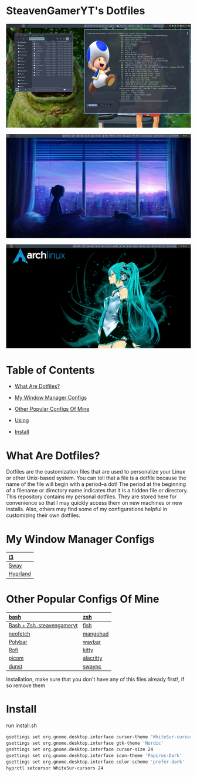 # SteavenGamerYT's Dotfiles

![](https://github.com/SteavenGamerYT/dot-files/blob/main/Screenshots/i3.png?raw=true)

![](https://github.com/SteavenGamerYT/dot-files/blob/main/Screenshots/sway.png?raw=true)

![](https://github.com/SteavenGamerYT/dot-files/blob/main/Screenshots/hyprland.png?raw=true)

# Table of Contents

* [What Are Dotfiles?](https://github.com/SteavenGamerYT/dot-files#what-are-dotfiles)

* [My Window Manager Configs](https://github.com/SteavenGamerYT/dot-files#my-window-manager-configs)

* [Other Popular Configs Of Mine](https://github.com/SteavenGamerYT/dot-files#other-popular-configs-of-mine)

* [Using](https://github.com/SteavenGamerYT/dot-files#Using)

* [Install](https://github.com/SteavenGamerYT/dot-files#Install)

# What Are Dotfiles?
Dotfiles are the customization files that are used to personalize your Linux or other Unix-based system.  You can tell that a file is a dotfile because the name of the file will begin with a period–a dot!  The period at the beginning of a filename or directory name indicates that it is a hidden file or directory.  This repository contains my personal dotfiles.  They are stored here for convenience so that I may quickly access them on new machines or new installs.  Also, others may find some of my configurations helpful in customizing their own dotfiles.

# My Window Manager Configs
| [i3](https://github.com/SteavenGamerYT/dot-files/blob/main/DotFiles/.config/i3/config) |
| :---------------------------------------------------------------------- |
| [Sway](https://github.com/SteavenGamerYT/dot-files/blob/main/DotFiles/.config/sway/config) |
| [Hyprland](https://github.com/SteavenGamerYT/dot-files/blob/main/DotFiles/.config/hypr/hyprland.conf) |

# Other Popular Configs Of Mine
| [bash](https://github.com/SteavenGamerYT/dot-files/blob/main/DotFiles/.bashrc)   | [zsh](https://github.com/SteavenGamerYT/dot-files/blob/main/DotFiles/.zshr)    |
| :---------------------------------------------------------------------- | :-------------------------------------------------------------------- |
| [Bash + Zsh .steavengameryt](https://github.com/SteavenGamerYT/dot-files/blob/main/DotFiles/.steavengameryt) | [fish](https://github.com/SteavenGamerYT/dot-files/blob/main/DotFiles/.config/fish) |
| [neofetch](https://github.com/SteavenGamerYT/dot-files/blob/main/DotFiles/.config/neofetch)   | [mangohud](https://github.com/SteavenGamerYT/dot-files/blob/main/DotFiles/.config/MangoHud) |
| [Polybar](https://github.com/SteavenGamerYT/dot-files/blob/main/DotFiles/.config/polybar)   | [waybar](https://github.com/SteavenGamerYT/dot-files/blob/main/DotFiles/.config/waybar) |
| [Rofi](https://github.com/SteavenGamerYT/dot-files/blob/main/DotFiles/.config/rofi)     | [kitty](https://github.com/SteavenGamerYT/dot-files/blob/main/DotFiles/.config/kitty) |
| [picom](https://github.com/SteavenGamerYT/dot-files/blob/main/DotFiles/.config/picom)   | [alacritty](https://github.com/SteavenGamerYT/dot-files/blob/main/DotFiles/.config/alacritty) |
| [dunst](https://github.com/SteavenGamerYT/dot-files/blob/main/DotFiles/.config/dunst)   | [swaync](https://github.com/SteavenGamerYT/dot-files/blob/main/DotFiles/.config/swaync) |


Installation, make sure that you don't have any of this files already first!, if so remove them

# Install
run install.sh

```sh
gsettings set org.gnome.desktop.interface cursor-theme 'WhiteSur-cursors'
gsettings set org.gnome.desktop.interface gtk-theme 'Nordic'
gsettings set org.gnome.desktop.interface cursor-size 24
gsettings set org.gnome.desktop.interface icon-theme 'Papirus-Dark'
gsettings set org.gnome.desktop.interface color-scheme 'prefer-dark'
hyprctl setcursor WhiteSur-cursors 24
```
